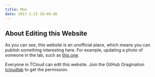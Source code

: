 ```yaml
---
title: Moe
date: 2017-1-23 18:48:48
---
```


## About Editing this Website
As you can see, this website is an unofficial place, which means you can publish something interesting here. For example, updating a photo of someone in the lab, such as [this one](../about/index/godzhuo.jpg).

Everyone in TCloud can edit this website. Join the GitHub Oragination [tcloudlab](https://github.com/tcloudlab) to get the permission.